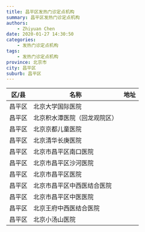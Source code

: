 ```yaml
---
title: 昌平区发热门诊定点机构
summary: 昌平区发热门诊定点机构
authors: 
    - Zhiyuan Chen
date: 2020-01-27 14:30:50
categories: 
    - 发热门诊定点机构
tags: 
    - 发热门诊定点机构
province: 北京市
city: 昌平区
suburb: 昌平区
---
```


|  区/县  |  名称  |  地址  |
|------|-------|------|
|  昌平区  |  北京大学国际医院  |    
|  昌平区  |  北京积水潭医院（回龙观院区）  |    
|  昌平区  |  北京京都儿童医院  |    
|  昌平区  |  北京清华长庚医院  |    
|  昌平区  |  北京市昌平区南口医院  |    
|  昌平区  |  北京市昌平区沙河医院  |    
|  昌平区  |  北京市昌平区医院  |    
|  昌平区  |  北京市昌平区中西医结合医院  |    
|  昌平区  |  北京市昌平区中医医院  |    
|  昌平区  |  北京王府中西医结合医院  |    
|  昌平区  |  北京小汤山医院  |    

